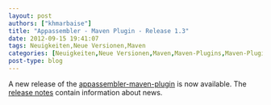 ```yaml
---
layout: post
authors: ["khmarbaise"]
title: "Appassembler - Maven Plugin - Release 1.3"
date: 2012-09-15 19:41:07
tags: Neuigkeiten,Neue Versionen,Maven
categories: [Neuigkeiten,Neue Versionen,Maven,Maven-Plugins,Maven-Plugin-Releases]
post-type: blog
---
```

A new release of the [appassembler-maven-plugin](http://mojo.codehaus.org/appassembler/appassembler-maven-plugin/ "appassembler-maven-plugin") 
is now available. 
The [release notes](http://jira.codehaus.org/secure/ReleaseNote.jspa?projectId=11780&version=18266 "release notes") contain information about news.
